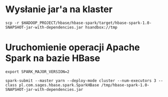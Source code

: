 
# Wysłanie jar'a na klaster

~~~
scp -r $HADOOP_PROJECT/hbase/hbase-spark/target/hbase-spark-1.0-SNAPSHOT-jar-with-dependencies.jar hsandbox://tmp
~~~


# Uruchomienie operacji Apache Spark na bazie HBase

~~~
export SPARK_MAJOR_VERSION=2

spark-submit --master yarn --deploy-mode cluster --num-executors 3 --class pl.com.sages.hbase.spark.SparkHBase /tmp/hbase-spark-1.0-SNAPSHOT-jar-with-dependencies.jar
~~~